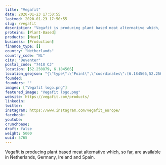 ```yaml
---
title: "Vegafit"
date: 2020-01-23 17:50:55
lastmod: 2020-01-23 17:50:55
slug: /vegafit
description: "Vegafit is producing plant based meat alternative which, so far, are available in Netherlands, Germany, Ireland and Spain."
proteins: [Plant-Based]
products: [Meat]
business: [Production]
finance_type: []
country: "Netherlands"
country_code: "NL"
city: "Deventer"
postal_code: "7418 CJ"
location: [52.250879, 6.184566]
location_geojson: "{\"type\":\"Point\",\"coordinates\":[6.184566,52.250879]}"
founded: 
founders: ""
images: ["Vegafit logo.png"]
featured_image: "Vegafit logo.png"
website: https://vegafit.com/products/
linkedin: 
twitter: 
instagram: https://www.instagram.com/vegafit_europe/
facebook: 
youtube: 
crunchbase: 
draft: false
weight: 5000
uuid: 5765
---
```

Vegafit is producing plant based meat alternative which, so far, are available in Netherlands, Germany, Ireland and Spain.

